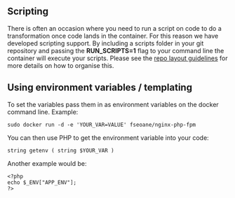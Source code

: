 ## Scripting
There is often an occasion where you need to run a script on code to do a transformation once code lands in the container. For this reason we have developed scripting support. By including a scripts folder in your git repository and passing the __RUN_SCRIPTS=1__ flag to your command line the container will execute your scripts. Please see the [repo layout guidelines](https://github.com/fseoane/nginx-php-fpm/blob/main/docs/repo_layout.md) for more details on how to organise this.

## Using environment variables / templating
To set the variables pass them in as environment variables on the docker command line.
Example:
```
sudo docker run -d -e 'YOUR_VAR=VALUE' fseoane/nginx-php-fpm
```
You can then use PHP to get the environment variable into your code:
```
string getenv ( string $YOUR_VAR )
```
Another example would be:
```
<?php
echo $_ENV["APP_ENV"];
?>
```

